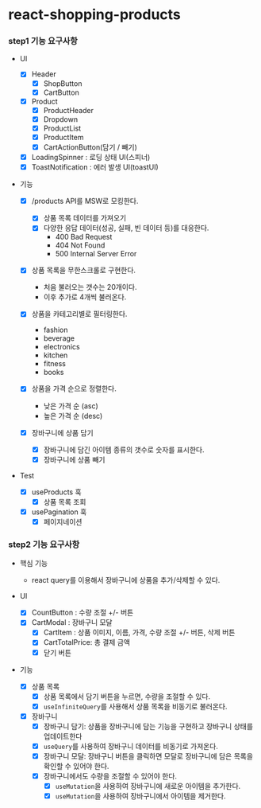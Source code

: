 # react-shopping-products

### step1 기능 요구사항

- UI

  - [x] Header
    - [x] ShopButton
    - [x] CartButton
  - [x] Product
    - [x] ProductHeader
    - [x] Dropdown
    - [x] ProductList
    - [x] ProductItem
    - [x] CartActionButton(담기 / 빼기)
  - [x] LoadingSpinner : 로딩 상태 UI(스피너)
  - [x] ToastNotification : 에러 발생 UI(toastUI)

- 기능

  - [x] /products API를 MSW로 모킹한다.

    - [x] 상품 목록 데이터를 가져오기
    - [x] 다양한 응답 데이터(성공, 실패, 빈 데이터 등)를 대응한다.
      - 400 Bad Request
      - 404 Not Found
      - 500 Internal Server Error

  - [x] 상품 목록을 무한스크롤로 구현한다.
    - 처음 불러오는 갯수는 20개이다.
    - 이후 추가로 4개씩 불러온다.
  - [x] 상품을 카테고리별로 필터링한다.
    - fashion
    - beverage
    - electronics
    - kitchen
    - fitness
    - books
  - [x] 상품을 가격 순으로 정렬한다.
    - 낮은 가격 순 (asc)
    - 높은 가격 순 (desc)
  - [x] 장바구니에 상품 담기
    - [x] 장바구니에 담긴 아이템 종류의 갯수로 숫자를 표시한다.
    - [x] 장바구니에 상품 빼기

- Test
  - [x] useProducts 훅
    - [x] 상품 목록 조회
  - [x] usePagination 훅
    - [x] 페이지네이션

### step2 기능 요구사항

- 핵심 기능

  - react query를 이용해서 장바구니에 상품을 추가/삭제할 수 있다.

- UI

  - [x] CountButton : 수량 조절 +/- 버튼
  - [x] CartModal : 장바구니 모달
    - [x] CartItem : 상품 이미지, 이름, 가격, 수량 조절 +/- 버튼, 삭제 버튼
    - [x] CartTotalPrice: 총 결제 금액
    - [x] 닫기 버튼

- 기능
  - [x] 상품 목록
    - [x] 상품 목록에서 담기 버튼을 누르면, 수량을 조절할 수 있다.
    - [x] `useInfiniteQuery`를 사용해서 상품 목록을 비동기로 불러온다.
  - [x] 장바구니
    - [x] 장바구니 담기: 상품을 장바구니에 담는 기능을 구현하고 장바구니 상태를 업데이트한다
    - [x] `useQuery`를 사용하여 장바구니 데이터를 비동기로 가져온다.
    - [x] 장바구니 모달: 장바구니 버튼을 클릭하면 모달로 장바구니에 담은 목록을 확인할 수 있어야 한다.
    - [x] 장바구니에서도 수량을 조절할 수 있어야 한다.
      - [x] `useMutation`을 사용하여 장바구니에 새로운 아이템을 추가한다.
      - [x] `useMutation`을 사용하여 장바구니에서 아이템을 제거한다.
